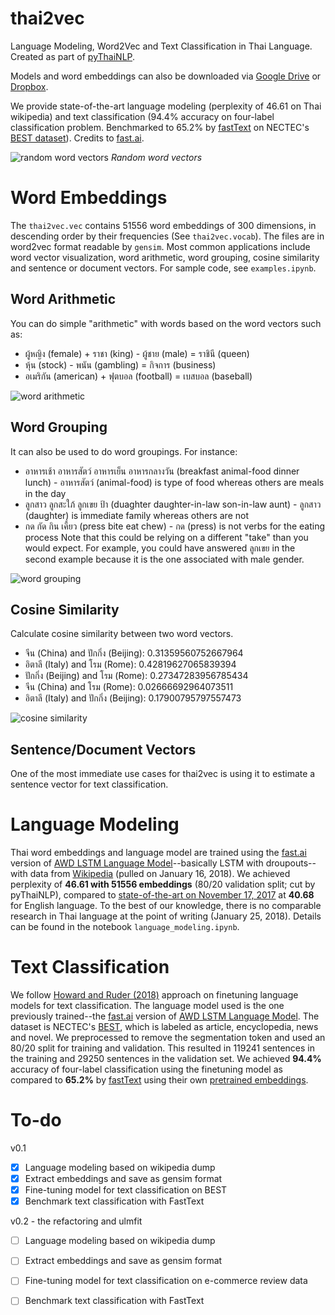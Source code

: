 # thai2vec
Language Modeling, Word2Vec and Text Classification in Thai Language.
Created as part of [pyThaiNLP](https://github.com/PyThaiNLP/).

Models and word embeddings can also be downloaded via [Google Drive](https://drive.google.com/drive/folders/1_vZr_iR_LqIX4rEi7i5spN_6QDgj5r81?usp=sharing) or [Dropbox](https://www.dropbox.com/sh/t9qfj2ethst8g20/AAAgud8rZ_Wuv6fkXq0HEj4da?dl=0).

We provide state-of-the-art language modeling (perplexity of 46.61 on Thai wikipedia) and text classification (94.4% accuracy on four-label classification problem. Benchmarked to 65.2% by [fastText](fasttext.cc) on NECTEC's [BEST dataset](https://thailang.nectec.or.th/best/)). Credits to [fast.ai](http://www.fast.ai/).

![random word vectors](https://raw.githubusercontent.com/cstorm125/thai2vec/master/data/thaiwiki/png/random.png)
*Random word vectors* 

# Word Embeddings

The `thai2vec.vec` contains 51556 word embeddings of 300 dimensions, in descending order by their frequencies (See `thai2vec.vocab`). The files are in word2vec format readable by `gensim`. Most common applications include word vector visualization, word arithmetic, word grouping, cosine similarity and sentence or document vectors. For sample code, see `examples.ipynb`.

## Word Arithmetic

You can do simple "arithmetic" with words based on the word vectors such as:
* ผู้หญิง (female) + ราชา (king) - ผู้ชาย (male) = ราชินี (queen)
* หุ้น (stock) - พนัน (gambling) = กิจการ (business)
* อเมริกัน (american) + ฟุตบอล (football) = เบสบอล (baseball)

![word arithmetic](https://raw.githubusercontent.com/cstorm125/thai2vec/master/data/thaiwiki/png/word_arithematic_queen.png)

## Word Grouping

It can also be used to do word groupings. For instance:
* อาหารเช้า อาหารสัตว์ อาหารเย็น อาหารกลางวัน (breakfast animal-food dinner lunch) - อาหารสัตว์ (animal-food) is type of food whereas others are meals in the day
* ลูกสาว ลูกสะใภ้ ลูกเขย ป้า (duaghter daughter-in-law son-in-law aunt) - ลูกสาว (daughter) is immediate family whereas others are not
* กด กัด กิน เคี้ยว (press bite eat chew) - กด (press) is not verbs for the eating process
Note that this could be relying on a different "take" than you would expect. For example, you could have answered ลูกเขย in the second example because it  is the one associated with male gender.

![word grouping](https://raw.githubusercontent.com/cstorm125/thai2vec/master/data/thaiwiki/png/doesnt_match1.png)

## Cosine Similarity

Calculate cosine similarity between two word vectors.

* จีน (China) and ปักกิ่ง (Beijing): 0.31359560752667964
* อิตาลี (Italy) and โรม (Rome): 0.42819627065839394
* ปักกิ่ง (Beijing) and โรม (Rome): 0.27347283956785434
* จีน (China) and โรม (Rome): 0.02666692964073511
* อิตาลี (Italy) and ปักกิ่ง (Beijing): 0.17900795797557473

![cosine similarity](https://raw.githubusercontent.com/cstorm125/thai2vec/master/data/thaiwiki/png/cosin_sim_arrows.png)

## Sentence/Document Vectors

One of the most immediate use cases for thai2vec is using it to estimate a sentence vector for text classification.


# Language Modeling

Thai word embeddings and language model are trained using the [fast.ai](http://www.fast.ai/) version of [AWD LSTM Language Model](https://arxiv.org/abs/1708.02182)--basically LSTM with droupouts--with data from [Wikipedia](https://dumps.wikimedia.org/thwiki/latest/thwiki-latest-pages-articles.xml.bz2) (pulled on January 16, 2018). We achieved perplexity of **46.61 with 51556 embeddings** (80/20 validation split; cut by pyThaiNLP), compared to [state-of-the-art on November 17, 2017](https://github.com/RedditSota/state-of-the-art-result-for-machine-learning-problems) at **40.68** for English language. To the best of our knowledge, there is no comparable research in Thai language at the point of writing (January 25, 2018). Details can be found in the notebook `language_modeling.ipynb`.

# Text Classification

We follow [Howard and Ruder (2018)](https://arxiv.org/abs/1801.06146) approach on finetuning language models for text classification. The language model used is the one previously trained--the [fast.ai](http://www.fast.ai/) version of [AWD LSTM Language Model](https://arxiv.org/abs/1708.02182). The dataset is NECTEC's [BEST](https://thailang.nectec.or.th/best/), which is labeled as article, encyclopedia, news and novel. We preprocessed to remove the segmentation token and used an 80/20 split for training and validation. This resulted in 119241 sentences in the training and 29250 sentences in the validation set. We achieved **94.4%** accuracy of four-label classification using the finetuning model as compared to **65.2%** by [fastText](fasttext.cc) using their own [pretrained embeddings](https://github.com/facebookresearch/fastText/blob/master/pretrained-vectors.md). 

# To-do

v0.1
* [x] Language modeling based on wikipedia dump
* [x] Extract embeddings and save as gensim format
* [x] Fine-tuning model for text classification on BEST
* [x] Benchmark text classification with FastText

v0.2 - the refactoring and ulmfit
* [ ] Language modeling based on wikipedia dump
* [ ] Extract embeddings and save as gensim format
* [ ] Fine-tuning model for text classification on e-commerce review data
* [ ] Benchmark text classification with FastText

